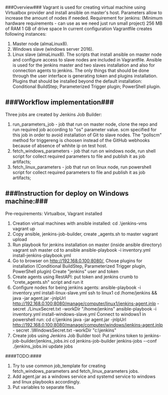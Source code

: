 ###Overview###
Vagrant is used for  creating virtual machine using Virtualbox provider and install ansible on master's host. 
Parameters allow to increase the amount of nodes if needed.
Requirement for jenkins: (Minimum hardware requirements - can use as we need just run small project)
256 MB of RAM
1 GB of drive space
In current configuration Vagrantfile creates following instances:
1. Master node (almaLinux8).
2. Windows slave (windows server 2016).
3. Linux slave (almaLinux8).
The scripts that install ansible on master node and configure access to slave nodes are included in Vagrantfile.
Ansible is used for the jenkins master and two slaves installation and also for connection agents to jenkins.
The only things that should be done through the user interface is generating token and plugins installation.
Plugins that should be installed beyond the default installation:
Conditional BuildStep;
Parameterized Trigger plugin;
PowerShell plugin.

###Workflow implementation###
-----------------------
Three jobs are created by Jenkins Job Builder:
1. run_parameters_job - job that run on master node, clone the repo and run required job according to "os" parameter value.
scm specified for this job in order to avoid installation of Git to slave nodes. The "pollscm" method for triggereng is choosen instead of the GitHub webhooks because of absence of whhite ip on test host. 
2. fetch_windows_parameters - job that run on windows node, run shell script for collect required parameters to file and publish it as job artifacts;
3. fetch_linux_parameters - job that run on linux node, run powershell script for collect required parameters to file and publish it as job artifacts;

###Instruction for deploy on Windows machine:###
------------------------------------------
Pre-requirements:
Virtualbox, Vagrant installed
1. Creation virtual machines with ansible installed: 
cd .\jenkins-vms
vagrant up
2. Copy ansible, jenkins-job-builder, create _agents.sh to master 
vagrant upload
3. Run playbook for jenkins installation on master (inside ansible directory)
vagrant ssh master
cd to ansible
ansible-playbook -i inventory.yml install-jenkins-playbook.yml
4. Go to browser on http://192.168.0.100:8080/, 
Chose plugins for installation (Conditional BuildStep, Parameterized Trigger plugin, PowerShell plugin)
Create "jenkins" user and token 
5. Create agents using RestAPI: 
put token and jenkins crumb to "crete_agents.sh" script and run it
6. Configure nodes for being jenkins agents:
ansible-playbook -i inventory.yml install-linux-slave.yml
ssh to linux1
cd /home/jenkins && java -jar agent.jar -jnlpUrl http://192.168.0.100:8080/manage/computer/linux1/jenkins-agent.jnlp -secret ./LinuxSecret.txt -workDir "/home/jenkins"
ansible-playbook -i inventory.yml install-windows-slave.yml
Connect to windows1
in powershell run:
cd c:\jenkins
java -jar agent.jar -jnlpUrl http://192.168.0.100:8080/manage/computer/windows/jenkins-agent.jnlp - secret .\WindowsSecret.txt -workDir "c:\jenkins"
7. Create jobs using Jenkins Job Builder tool:
Put jenkins token to jenkins-job-builder/jenkins_jobs.ini
cd jenkins-job-builder
jenkins-jobs --conf ./jenkins_jobs.ini update jobs

####TODO:####

1. Try to use common job_template for creating fetch_windows_parameters and fetch_linux_parameters jobs.
2. Add agent.jar as a windows service and systemd service to windows and linux playbooks accordingly.
3. Put variables to separate files.




